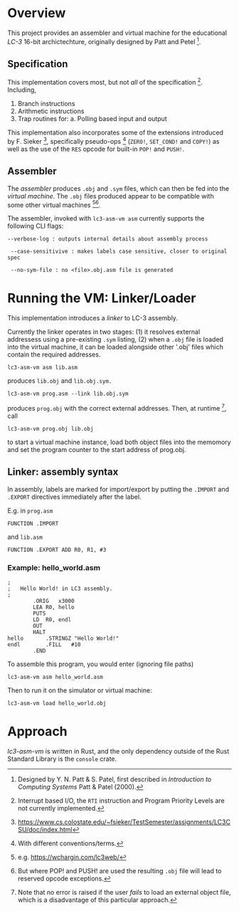 # Overview
This project provides an assembler and virtual machine for the educational _LC-3_ 16-bit archictechture, originally designed by Patt and Petel [^1]. 

## Specification
This implementation covers most, but not _all_ of the specification [^2]. Including,

1. Branch instructions
2. Arithmetic instructions
3. Trap routines for:
   a. Polling based input and output

This implementation also incorporates some of the extensions introduced by F. Sieker [^3], specifically pseudo-ops [^4] (`ZERO!`, `SET_COND!` and `COPY!`) as well as the use of the `RES` opcode for built-in `POP!` and `PUSH!`.

## Assembler 
The _assembler_ produces `.obj` and `.sym` files, which can then be fed into the _virtual machine_. 
The `.obj` files produced appear to be compatible with some other virtual machines [^5][^6].

The assembler, invoked with `lc3-asm-vm asm` currently supports the following CLI flags:

``` --verbose-log : outputs internal details about assembly process ```

``` --case-sensitivive : makes labels case sensitive, closer to original spec```

``` --no-sym-file : no <file>.obj.asm file is generated```

# Running the VM: Linker/Loader
This implementation introduces a *linker* to LC-3 assembly. 

Currently the linker operates in two stages: (1) it resolves external addressess using a pre-existing `.sym` listing, 
(2) when a `.obj` file is loaded into the virtual machine, it can be loaded alongside other '.obj' files which contain the required addresses. 

```lc3-asm-vm asm lib.asm``` 

produces `lib.obj` and `lib.obj.sym.` 

```lc3-asm-vm prog.asm --link lib.obj.sym``` 

produces `prog.obj` with the correct external addresses. Then, at runtime [^7], call

```lc3-asm-vm prog.obj lib.obj``` 

to start a virtual machine instance, load both object files into the memomory and set the program counter to the start address of prog.obj. 

## Linker: assembly syntax
In assembly, labels are marked for import/export by putting the `.IMPORT` and `.EXPORT` directives immediately after the label.

E.g. in `prog.asm`

```FUNCTION .IMPORT```

and `lib.asm`

```FUNCTION .EXPORT ADD R0, R1, #3```

### Example: hello_world.asm 

```
;
;	Hello World! in LC3 assembly.
;
		.ORIG	x3000
		LEA	R0, hello
		PUTS    
		LD	R0, endl
		OUT
		HALT
hello		.STRINGZ "Hello World!"
endl		.FILL	#10
		.END

```


To assemble this program, you would enter (ignoring file paths)

	lc3-asm-vm asm hello_world.asm

Then to run it on the simulator or virtual machine: 

	lc3-asm-vm load hello_world.obj


# Approach
*lc3-asm-vm* is written in Rust, and the only dependency outside of the Rust Standard Library is the `console` crate.



[^1]: Designed by Y. N. Patt & S. Patel, first described in _Introduction to Computing Systems_ Patt & Patel (2000).
[^2]: Interrupt based I/O, the `RTI` instruction and Program Priority Levels are not currently implemented.
[^3]: https://www.cs.colostate.edu/~fsieker/TestSemester/assignments/LC3CSU/doc/index.html
[^4]: With different conventions/terms.
[^5]: e.g. https://wchargin.com/lc3web/
[^6]: But where POP! and PUSH! are used the resulting `.obj` file will lead to reserved opcode exceptions.
[^7]: Note that no error is raised if the user _fails_ to load an external object file, which is a disadvantage of this particular approach.
